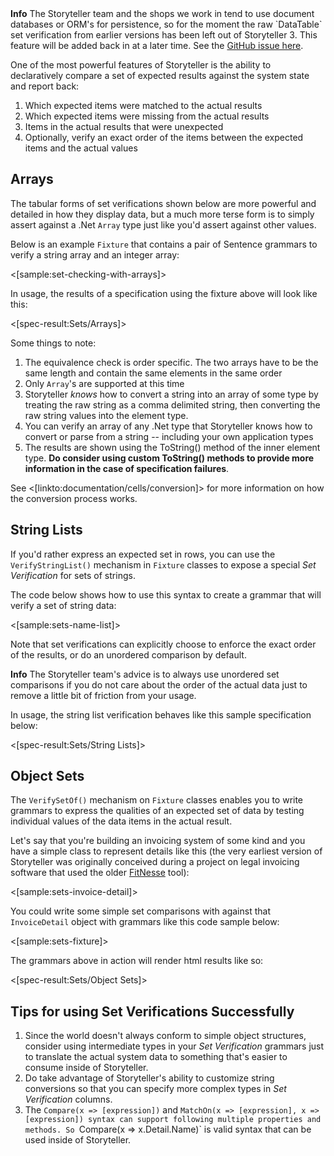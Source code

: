 <!--Title:Verifying Sets-->
<!--Url:sets-->

<div class="alert alert-info" role="alert"><strong>Info</strong> The Storyteller team and the shops we work in tend to use document databases or ORM's for persistence, so for the moment the raw `DataTable` set verification from earlier versions has been left out of Storyteller 3. This feature will be added back in at a later time. See the <a href="https://github.com/DarthFubuMVC/StoryTeller2/issues/67">GitHub issue here</a>.</div>


One of the most powerful features of Storyteller is the ability to declaratively compare a set of expected results against the system state and report back:

1. Which expected items were matched to the actual results
1. Which expected items were missing from the actual results
1. Items in the actual results that were unexpected
1. Optionally, verify an exact order of the items between the expected items and the actual values

## Arrays

The tabular forms of set verifications shown below are more powerful and detailed in how they display data, but a much more terse form is to simply assert against a .Net `Array` type just like you'd assert against other values.

Below is an example `Fixture` that contains a pair of Sentence grammars to verify a string array and an integer array:

<[sample:set-checking-with-arrays]>

In usage, the results of a specification using the fixture above will look like this:

<[spec-result:Sets/Arrays]>

Some things to note:
1. The equivalence check is order specific. The two arrays have to be the same length and contain the same elements in the same order
1. Only `Array`'s are supported at this time
1. Storyteller _knows_ how to convert a string into an array of some type by treating the raw string as a comma delimited string, then converting the raw string values into the element type.
1. You can verify an array of any .Net type that Storyteller knows how to convert or parse from a string -- including your own application types
1. The results are shown using the ToString() method of the inner element type. **Do consider using custom ToString() methods to provide more information in the case of specification failures**.

See <[linkto:documentation/cells/conversion]> for more information on how the conversion process works.


## String Lists

If you'd rather express an expected set in rows, you can use the `VerifyStringList()` mechanism in `Fixture` classes to expose a special _Set Verification_ for sets of strings.

The code below shows how to use this syntax to create a grammar that will verify a set of string data:

<[sample:sets-name-list]>

Note that set verifications can explicitly choose to enforce the exact order of the results, or do an unordered comparison by default. 

<div class="alert alert-info" role="alert"><strong>Info</strong> The Storyteller team's advice is to always use unordered set comparisons if you do not care about the order of the actual data just to remove a little bit of friction from your usage.</div>

In usage, the string list verification behaves like this sample specification below:

<[spec-result:Sets/String Lists]>


## Object Sets

The `VerifySetOf()` mechanism on `Fixture` classes enables you to write grammars to express the qualities of an expected set of data by testing individual values of the data items in the actual result.

Let's say that you're building an invoicing system of some kind and you have a simple class to represent details like this (the very earliest version of Storyteller was originally conceived during a project on legal invoicing software that used the older [FitNesse](http://fitnesse.org) tool):

<[sample:sets-invoice-detail]>

You could write some simple set comparisons with against that `InvoiceDetail` object with grammars like this code sample below:

<[sample:sets-fixture]>

The grammars above in action will render html results like so:

<[spec-result:Sets/Object Sets]>

## Tips for using Set Verifications Successfully

1. Since the world doesn't always conform to simple object structures, consider using intermediate types in your _Set Verification_ grammars just to translate the actual system data to something that's easier to consume inside of Storyteller.
1. Do take advantage of Storyteller's ability to customize string conversions so that you can specify more complex types in _Set Verification_ columns.
1. The `Compare(x => [expression])` and `MatchOn(x => [expression], x => [expression]) syntax can support following multiple properties and methods. So `Compare(x => x.Detail.Name)` is valid syntax that can be used inside of Storyteller. 